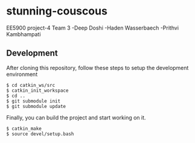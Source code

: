 # stunning-couscous
EE5900 project-4 
Team 3
-Deep Doshi
-Haden Wasserbaech
-Prithvi Kambhampati
## Development

After cloning this repository, follow these steps to setup the development environment
```
$ cd catkin_ws/src
$ catkin_init_workspace
$ cd ..
$ git submodule init
$ git submodule update
```

Finally, you can build the project and start working on it.

```
$ catkin_make
$ source devel/setup.bash
```

